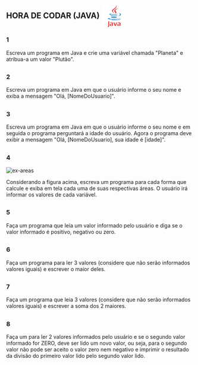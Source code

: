 ## HORA DE CODAR (JAVA)  <img align="center" height="60" width="70" src="https://raw.githubusercontent.com/devicons/devicon/master/icons/java/java-original-wordmark.svg">

<h3> 1 </h3>
Escreva um programa em Java e crie uma variável chamada "Planeta" e atribua-a um valor "Plutão".

##

<h3> 2 </h3>
Escreva um programa em Java em que o usuário informe o seu nome e exiba a mensagem "Olá, [NomeDoUsuario]".

##

<h3> 3 </h3>
Escreva um programa em Java em que o usuário informe o seu nome e em seguida o programa perguntará a idade do usuário. Agora o programa deve exibir a mensagem "Olá, [NomeDoUsuario], sua idade é [idade]".

##

<h3> 4 </h3>

![ex-areas](https://user-images.githubusercontent.com/89614046/171058888-4b7cb481-1fd6-409f-afe1-6d17a3a85cbf.png)

Considerando a figura acima, escreva um programa para cada forma que calcule e exiba em tela cada uma de suas respectivas áreas. O usuário irá informar os valores de cada variável.

##

<h3> 5 </h3>
Faça um programa que leia um valor informado pelo usuário e diga se o valor informado é positivo, negativo ou zero.

##

<h3> 6 </h3>
Faça um programa para ler 3 valores (considere que não serão informados valores iguais) e escrever o maior deles. 

##

<h3> 7 </h3>
Faça um programa que leia  3 valores (considere que não serão informados valores iguais) e escrever a soma dos 2 maiores. 

##

<h3> 8 </h3>
Faça um para ler 2 valores informados pelo usuário e se o segundo valor informado for ZERO, deve ser lido um novo valor, ou seja, para o segundo valor não pode ser aceito o valor zero nem negativo e imprimir o resultado da divisão do primeiro valor lido pelo segundo valor lido. 

##
